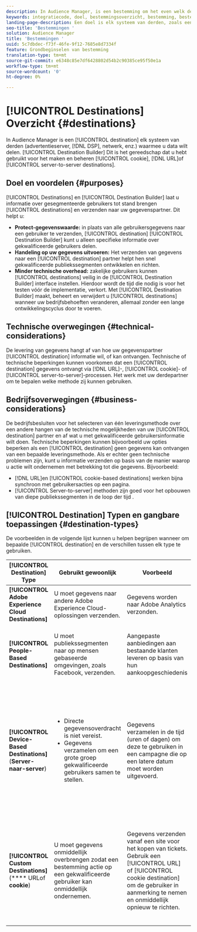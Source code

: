 ```yaml
---
description: In Audience Manager, is een bestemming om het even welk derdesysteem (advertentieserver, DSP, en netwerk, enz.) waarmee u data wilt delen. De Bouwer van de bestemming is het hulpmiddel u gebruikte om koekje, URL, of server-aan-server bestemmingen tot stand te brengen en te beheren.
keywords: integratiecode, doel, bestemmingsoverzicht, bestemming, bestemming, bestemming, bestemming, bestemming, bestemming, bestemming, bestemming, bestemming, bestemming, bestemming, bestemming
landing-page-description: Een doel is elk systeem van derden, zoals een advertentieserver of DSP, waarmee gegevens kunnen worden gedeeld. De Bouwer van de Bestemming van het gebruik om koekje, URL, of server-aan-server bestemmingen tot stand te brengen en te beheren.
seo-title: 'Bestemmingen '
solution: Audience Manager
title: 'Bestemmingen '
uuid: 5c7dbdec-f73f-46fe-9f12-7685e8d7334f
feature: Grondbeginselen van bestemming
translation-type: tm+mt
source-git-commit: e6348c85e7df6428802d54b2c90385ce95f50e1a
workflow-type: tm+mt
source-wordcount: '0'
ht-degree: 0%

---
```



# [!UICONTROL Destinations] Overzicht {#destinations}

In Audience Manager is een [!UICONTROL destination] elk systeem van derden (advertentieserver, [!DNL DSP], netwerk, enz.) waarmee u data wilt delen. [!UICONTROL Destination Builder] Dit is het gereedschap dat u hebt gebruikt voor het maken en beheren  [!UICONTROL cookie],  [!DNL URL]of  [!UICONTROL server-to-server destinations].

## Doel en voordelen {#purposes}

<!-- c_destinations.xml -->

[!UICONTROL Destinations] en  [!UICONTROL Destination Builder] laat u informatie over gesegmenteerde gebruikers tot stand brengen  [!UICONTROL destinations] en verzenden naar uw gegevenspartner. Dit helpt u:

* **Protect-gegevenswaarde:** in plaats van alle gebruikersgegevens naar een gebruiker te verzenden,  [!UICONTROL destination]  [!UICONTROL Destination Builder] kunt u alleen specifieke informatie over gekwalificeerde gebruikers delen.
* **Handeling op uw gegevens uitvoeren:** Het verzenden van gegevens naar een  [!UICONTROL destination] partner helpt hen snel gekwalificeerde publiekssegmenten ontwikkelen en richten.
* **Minder technische overhead:** zakelijke gebruikers kunnen  [!UICONTROL destinations] veilig in de  [!UICONTROL Destination Builder] interface instellen. Hierdoor wordt de tijd die nodig is voor het testen vóór de implementatie, verkort. Met [!UICONTROL Destination Builder] maakt, beheert en verwijdert u [!UICONTROL destinations] wanneer uw bedrijfsbehoeften veranderen, allemaal zonder een lange ontwikkelingscyclus door te voeren.

## Technische overwegingen {#technical-considerations}

<!-- destination-delivery-methods.xml -->

De levering van gegevens hangt af van hoe uw gegevenspartner [!UICONTROL destination] informatie wil, of kan ontvangen. Technische of technische beperkingen kunnen voorkomen dat een [!UICONTROL destination] gegevens ontvangt via [!DNL URL]-, [!UICONTROL cookie]- of [!UICONTROL server-to-server]-processen. Het werk met uw derdepartner om te bepalen welke methode zij kunnen gebruiken.

## Bedrijfsoverwegingen {#business-considerations}

De bedrijfsbesluiten voor het selecteren van één leveringsmethode over een andere hangen van de technische mogelijkheden van uw [!UICONTROL destination] partner en af wat u met gekwalificeerde gebruikersinformatie wilt doen. Technische beperkingen kunnen bijvoorbeeld uw opties beperken als een [!UICONTROL destination] geen gegevens kan ontvangen van een bepaalde leveringsmethode. Als er echter geen technische problemen zijn, kunt u informatie verzenden op basis van de manier waarop u actie wilt ondernemen met betrekking tot die gegevens. Bijvoorbeeld:

* [!DNL URL]en  [!UICONTROL cookie-based destinations] werken bijna synchroon met gebruikersacties op een pagina.
* [!UICONTROL Server-to-server] methoden zijn goed voor het opbouwen van diepe publiekssegmenten in de loop der tijd .

## [!UICONTROL Destination] Typen en gangbare toepassingen  {#destination-types}

De voorbeelden in de volgende lijst kunnen u helpen begrijpen wanneer om bepaalde [!UICONTROL destination] en de verschillen tussen elk type te gebruiken.

| [!UICONTROL Destination] Type | Gebruikt gewoonlijk | Voorbeeld | Overwegingen |
|--- |--- |--- |--- |
| **[!UICONTROL Adobe Experience Cloud Destinations]** | U moet gegevens naar andere Adobe Experience Cloud-oplossingen verzenden. | Gegevens worden naar Adobe Analytics verzonden. |  |
| **[!UICONTROL People-Based Destinations]** | U moet publiekssegmenten naar op mensen gebaseerde omgevingen, zoals Facebook, verzenden. | Aangepaste aanbiedingen aan bestaande klanten leveren op basis van hun aankoopgeschiedenis | Het richten van het publiek wordt gedaan door gehakte herkenningstekens. Zie [Op mensen gebaseerde Doelen](people-based-destinations-overview.md). |
| **[!UICONTROL Device-Based Destinations]** (**Server-naar-server**) | <ul><li>Directe gegevensoverdracht is niet vereist.</li><li>Gegevens verzamelen om een grote groep gekwalificeerde gebruikers samen te stellen.</li></ul> | Gegevens verzamelen in de tijd (uren of dagen) om deze te gebruiken in een campagne die op een latere datum moet worden uitgevoerd. | <ul><li>Hiermee worden gegevens over nieuwe en vorige sitebezoekers overgedragen. </li><li>Bezoekers hoeven niet opnieuw te worden gezien om in aanmerking te komen voor andere segmenten.</li></ul> |
| **[!UICONTROL Custom Destinations]** (**** URLof  **cookie**) | U moet gegevens onmiddellijk overbrengen zodat een bestemming actie op een gekwalificeerde gebruiker kan onmiddellijk ondernemen. | Gegevens verzenden vanaf een site voor het kopen van tickets. Gebruik een [!UICONTROL URL] of [!UICONTROL cookie destination] om de gebruiker in aanmerking te nemen en onmiddellijk opnieuw te richten. | <ul><li>Hiermee worden alleen gegevens over nieuwe bezoekers overgedragen. </li><li>Bezoekers moeten weer zichtbaar worden om in aanmerking te komen voor het segment.</li></ul> |
